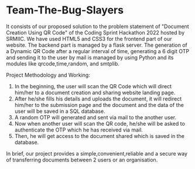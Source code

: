 # Team-The-Bug-Slayers
It consists of our proposed solution to the problem statement of "Document Creation Using QR Code" of the Coding Sprint Hackathon 2022 hosted by SRMIIC.
We have used HTML5 and CSS3 for the frontend part of our website.
The backend part is managed by a flask server.
The generation of a Dynamic QR Code after a regular interval of time, generating a 6 digit OTP and sending it to the user by mail is managed by using Python and its modules like qrcode,time,random, and smtplib.

Project Methodology and Working:
1) In the beginning, the user will scan the QR Code which will direct him/her to a document creation and sharing website landing page.
2) After he/she fills his details and uploads the document, it will redirect him/her to the submission page and the document and the data of the user will be saved in a SQL database.
3) A random OTP will generated and sent via mail to the another user.
4)  Now when another user will scan the QR code, he/she will be asked to authenticate the OTP which he has received via mail.
5)  Then, he will get access to the document shared which is saved in the database.

In brief, our project provides a simple,convenient,reliable and a secure way of transferring documents between 2 users or an organisation.
